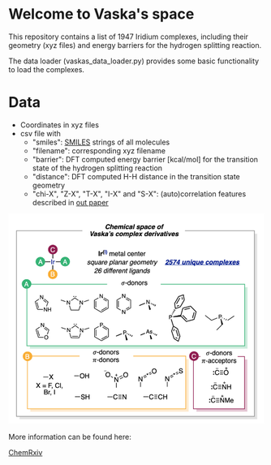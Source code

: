 # Welcome to Vaska's space
This repository contains a list of 1947 Iridium complexes, including their geometry (xyz files) and energy barriers for the hydrogen splitting reaction.

The data loader (vaskas_data_loader.py) provides some basic functionality to load the complexes.

# Data
* Coordinates in xyz files
* csv file with
    * "smiles": [SMILES](https://en.wikipedia.org/wiki/Simplified_molecular-input_line-entry_system) strings of all molecules
    * "filename": corresponding xyz filename
    * "barrier": DFT computed energy barrier [kcal/mol] for the transition state of the hydrogen splitting reaction
    * "distance": DFT computed H-H distance in the transition state geometry
    * "chi-X", "Z-X", "T-X", "I-X" and "S-X": (auto)correlation features described in [out paper](https://chemrxiv.org/)

![Image of the chemical space of the Vaska's complexes](images/chemical_space.png)

More information can be found here:

[ChemRxiv](https://chemrxiv.org/)



